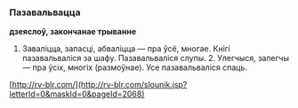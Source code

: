 ### Пазавальвацца
**дзеяслоў, закончанае трыванне**

1. Заваліцца, запасці, абваліцца — пра ўсё, многае. Кнігі пазавальваліся за шафу. Пазавальваліся слупы. 2. Улегчыся, залегчы — пра ўсіх, многіх (размоўнае). Усе пазавальваліся спаць.

<a rel="author">[http://rv-blr.com/](http://rv-blr.com/slounik.jsp?letterId=0&maskId=0&pageId=2068)</a>
